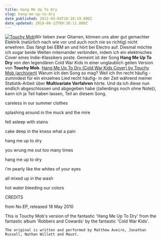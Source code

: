 ```yaml
---
title: Hang Me Up To Dry
slug: hang-me-up-to-dry
date_published: 2012-04-04T10:10:19.000Z
date_updated: 2018-08-22T09:38:11.000Z
---
```


[![Touchy Mob](//thafaker.de/wp-content/uploads/2012/04/IMG_1447-150x150.jpg)](http://thafaker.de/wp-content/uploads/2012/04/IMG_1447.jpg)Wir lieben zwar Gitarren, können uns aber gut gemachter Elektrik (natürlich nach wie vor und auch noch nie so richtig) nicht erwehren. Das fängt bei EBM an und hört bei Electro auf. Diesmal möchte ich sogar beide Welten miteinander verbinden, indem ich ein elektrisches Cover eines Indie-Klassikers poste. Gemeint ist der Song **Hang Me Up To Dry** von den legendären Cold War Kids in einer unglaublich geilen Version von **Touchy Mob**. 
[Hang Me Up To Dry (Cold War Kids Cover) by Touchy Mob (archiviert)](http://web.archive.org/web/20101025025224/http://fruit.touchymob.com:80/track/hang-me-up-to-dry-cold-war-kids-cover)
Warum ich den Song so mag? Weil ich ihn recht häufig -zumindest für ein einzelnes Lied recht häufig- in der Zeit während meiner Statistik-Arbeit über **Multivariate Verfahren** hörte. Und da ich diese nun endlich abgeschlossen und abgegeben habe ((allerdings noch ohne Note)), kann ich ja Teil haben lassen, Teil an diesem Song.

careless in our summer clothes

splashing around in the muck and the mire

fell asleep with stains

cake deep in the kness what a pain

hang me up to dry

you wrung me out too many times

hang me up to dry

i'm pearly like the whites of your eyes

all mixed up in the wash

hot water bleeding our colors

CREDITS

from No EP, released 18 May 2010

This is Touchy Mob's version of the fantastic 'Hang Me Up To Dry' from the fantastic album 'Robbers and Cowards' by the fantastic 'Cold War Kids'.

`The original is written and performed by Matthew Aveiro, Jonathan Russell, Nathan Willett and Maust.`
